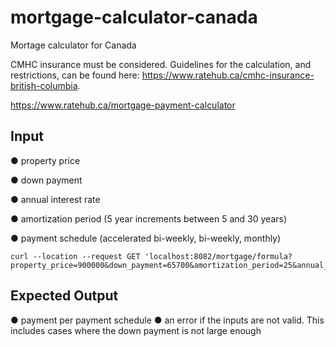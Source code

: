 # mortgage-calculator-canada

Mortage calculator for Canada

CMHC insurance must be considered. Guidelines for the calculation, and restrictions, can be found here:
https://www.ratehub.ca/cmhc-insurance-british-columbia.

https://www.ratehub.ca/mortgage-payment-calculator

## Input

● property price

● down payment

● annual interest rate

● amortization period (5 year increments between 5 and 30 years)

● payment schedule (accelerated bi-weekly, bi-weekly, monthly)

```
curl --location --request GET 'localhost:8082/mortgage/formula?property_price=900000&down_payment=65700&amortization_period=25&annual_interest_rate=5&payment_schedule=monthly'
```

## Expected Output

● payment per payment schedule
● an error if the inputs are not valid. This includes cases where the down payment is not large enough
